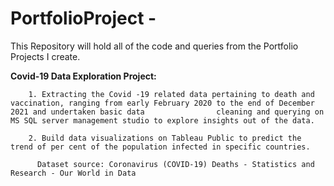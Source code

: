 # PortfolioProject - 

This Repository will hold all of the code and queries from the Portfolio Projects I create.

  **Covid-19 Data Exploration Project:**
  
        1. Extracting the Covid -19 related data pertaining to death and vaccination, ranging from early February 2020 to the end of December 2021 and undertaken basic data                cleaning and querying on MS SQL server management studio to explore insights out of the data.
        
        2. Build data visualizations on Tableau Public to predict the trend of per cent of the population infected in specific countries.

          Dataset source: Coronavirus (COVID-19) Deaths - Statistics and Research - Our World in Data
